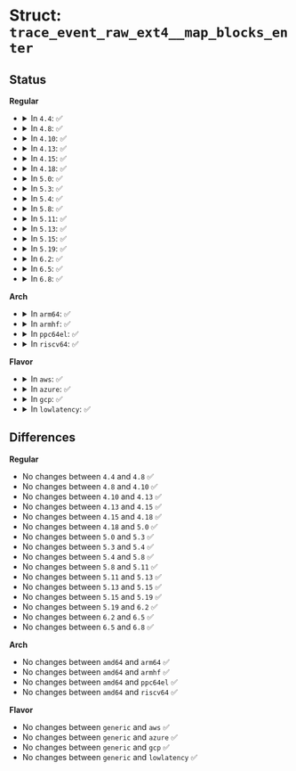 # Struct: <code>trace_event_raw_ext4__map_blocks_enter</code>

## Status
<b>Regular</b>
<ul>
<li>
<details>
<summary>In <code>4.4</code>: ✅</summary>

```c
struct trace_event_raw_ext4__map_blocks_enter {
    struct trace_entry ent;
    dev_t dev;
    ino_t ino;
    ext4_lblk_t lblk;
    unsigned int len;
    unsigned int flags;
    char __data[0];
};
```
</details>
</li>
<li>
<details>
<summary>In <code>4.8</code>: ✅</summary>

```c
struct trace_event_raw_ext4__map_blocks_enter {
    struct trace_entry ent;
    dev_t dev;
    ino_t ino;
    ext4_lblk_t lblk;
    unsigned int len;
    unsigned int flags;
    char __data[0];
};
```
</details>
</li>
<li>
<details>
<summary>In <code>4.10</code>: ✅</summary>

```c
struct trace_event_raw_ext4__map_blocks_enter {
    struct trace_entry ent;
    dev_t dev;
    ino_t ino;
    ext4_lblk_t lblk;
    unsigned int len;
    unsigned int flags;
    char __data[0];
};
```
</details>
</li>
<li>
<details>
<summary>In <code>4.13</code>: ✅</summary>

```c
struct trace_event_raw_ext4__map_blocks_enter {
    struct trace_entry ent;
    dev_t dev;
    ino_t ino;
    ext4_lblk_t lblk;
    unsigned int len;
    unsigned int flags;
    char __data[0];
};
```
</details>
</li>
<li>
<details>
<summary>In <code>4.15</code>: ✅</summary>

```c
struct trace_event_raw_ext4__map_blocks_enter {
    struct trace_entry ent;
    dev_t dev;
    ino_t ino;
    ext4_lblk_t lblk;
    unsigned int len;
    unsigned int flags;
    char __data[0];
};
```
</details>
</li>
<li>
<details>
<summary>In <code>4.18</code>: ✅</summary>

```c
struct trace_event_raw_ext4__map_blocks_enter {
    struct trace_entry ent;
    dev_t dev;
    ino_t ino;
    ext4_lblk_t lblk;
    unsigned int len;
    unsigned int flags;
    char __data[0];
};
```
</details>
</li>
<li>
<details>
<summary>In <code>5.0</code>: ✅</summary>

```c
struct trace_event_raw_ext4__map_blocks_enter {
    struct trace_entry ent;
    dev_t dev;
    ino_t ino;
    ext4_lblk_t lblk;
    unsigned int len;
    unsigned int flags;
    char __data[0];
};
```
</details>
</li>
<li>
<details>
<summary>In <code>5.3</code>: ✅</summary>

```c
struct trace_event_raw_ext4__map_blocks_enter {
    struct trace_entry ent;
    dev_t dev;
    ino_t ino;
    ext4_lblk_t lblk;
    unsigned int len;
    unsigned int flags;
    char __data[0];
};
```
</details>
</li>
<li>
<details>
<summary>In <code>5.4</code>: ✅</summary>

```c
struct trace_event_raw_ext4__map_blocks_enter {
    struct trace_entry ent;
    dev_t dev;
    ino_t ino;
    ext4_lblk_t lblk;
    unsigned int len;
    unsigned int flags;
    char __data[0];
};
```
</details>
</li>
<li>
<details>
<summary>In <code>5.8</code>: ✅</summary>

```c
struct trace_event_raw_ext4__map_blocks_enter {
    struct trace_entry ent;
    dev_t dev;
    ino_t ino;
    ext4_lblk_t lblk;
    unsigned int len;
    unsigned int flags;
    char __data[0];
};
```
</details>
</li>
<li>
<details>
<summary>In <code>5.11</code>: ✅</summary>

```c
struct trace_event_raw_ext4__map_blocks_enter {
    struct trace_entry ent;
    dev_t dev;
    ino_t ino;
    ext4_lblk_t lblk;
    unsigned int len;
    unsigned int flags;
    char __data[0];
};
```
</details>
</li>
<li>
<details>
<summary>In <code>5.13</code>: ✅</summary>

```c
struct trace_event_raw_ext4__map_blocks_enter {
    struct trace_entry ent;
    dev_t dev;
    ino_t ino;
    ext4_lblk_t lblk;
    unsigned int len;
    unsigned int flags;
    char __data[0];
};
```
</details>
</li>
<li>
<details>
<summary>In <code>5.15</code>: ✅</summary>

```c
struct trace_event_raw_ext4__map_blocks_enter {
    struct trace_entry ent;
    dev_t dev;
    ino_t ino;
    ext4_lblk_t lblk;
    unsigned int len;
    unsigned int flags;
    char __data[0];
};
```
</details>
</li>
<li>
<details>
<summary>In <code>5.19</code>: ✅</summary>

```c
struct trace_event_raw_ext4__map_blocks_enter {
    struct trace_entry ent;
    dev_t dev;
    ino_t ino;
    ext4_lblk_t lblk;
    unsigned int len;
    unsigned int flags;
    char __data[0];
};
```
</details>
</li>
<li>
<details>
<summary>In <code>6.2</code>: ✅</summary>

```c
struct trace_event_raw_ext4__map_blocks_enter {
    struct trace_entry ent;
    dev_t dev;
    ino_t ino;
    ext4_lblk_t lblk;
    unsigned int len;
    unsigned int flags;
    char __data[0];
};
```
</details>
</li>
<li>
<details>
<summary>In <code>6.5</code>: ✅</summary>

```c
struct trace_event_raw_ext4__map_blocks_enter {
    struct trace_entry ent;
    dev_t dev;
    ino_t ino;
    ext4_lblk_t lblk;
    unsigned int len;
    unsigned int flags;
    char __data[0];
};
```
</details>
</li>
<li>
<details>
<summary>In <code>6.8</code>: ✅</summary>

```c
struct trace_event_raw_ext4__map_blocks_enter {
    struct trace_entry ent;
    dev_t dev;
    ino_t ino;
    ext4_lblk_t lblk;
    unsigned int len;
    unsigned int flags;
    char __data[0];
};
```
</details>
</li>
</ul>
<b>Arch</b>
<ul>
<li>
<details>
<summary>In <code>arm64</code>: ✅</summary>

```c
struct trace_event_raw_ext4__map_blocks_enter {
    struct trace_entry ent;
    dev_t dev;
    ino_t ino;
    ext4_lblk_t lblk;
    unsigned int len;
    unsigned int flags;
    char __data[0];
};
```
</details>
</li>
<li>
<details>
<summary>In <code>armhf</code>: ✅</summary>

```c
struct trace_event_raw_ext4__map_blocks_enter {
    struct trace_entry ent;
    dev_t dev;
    ino_t ino;
    ext4_lblk_t lblk;
    unsigned int len;
    unsigned int flags;
    char __data[0];
};
```
</details>
</li>
<li>
<details>
<summary>In <code>ppc64el</code>: ✅</summary>

```c
struct trace_event_raw_ext4__map_blocks_enter {
    struct trace_entry ent;
    dev_t dev;
    ino_t ino;
    ext4_lblk_t lblk;
    unsigned int len;
    unsigned int flags;
    char __data[0];
};
```
</details>
</li>
<li>
<details>
<summary>In <code>riscv64</code>: ✅</summary>

```c
struct trace_event_raw_ext4__map_blocks_enter {
    struct trace_entry ent;
    dev_t dev;
    ino_t ino;
    ext4_lblk_t lblk;
    unsigned int len;
    unsigned int flags;
    char __data[0];
};
```
</details>
</li>
</ul>
<b>Flavor</b>
<ul>
<li>
<details>
<summary>In <code>aws</code>: ✅</summary>

```c
struct trace_event_raw_ext4__map_blocks_enter {
    struct trace_entry ent;
    dev_t dev;
    ino_t ino;
    ext4_lblk_t lblk;
    unsigned int len;
    unsigned int flags;
    char __data[0];
};
```
</details>
</li>
<li>
<details>
<summary>In <code>azure</code>: ✅</summary>

```c
struct trace_event_raw_ext4__map_blocks_enter {
    struct trace_entry ent;
    dev_t dev;
    ino_t ino;
    ext4_lblk_t lblk;
    unsigned int len;
    unsigned int flags;
    char __data[0];
};
```
</details>
</li>
<li>
<details>
<summary>In <code>gcp</code>: ✅</summary>

```c
struct trace_event_raw_ext4__map_blocks_enter {
    struct trace_entry ent;
    dev_t dev;
    ino_t ino;
    ext4_lblk_t lblk;
    unsigned int len;
    unsigned int flags;
    char __data[0];
};
```
</details>
</li>
<li>
<details>
<summary>In <code>lowlatency</code>: ✅</summary>

```c
struct trace_event_raw_ext4__map_blocks_enter {
    struct trace_entry ent;
    dev_t dev;
    ino_t ino;
    ext4_lblk_t lblk;
    unsigned int len;
    unsigned int flags;
    char __data[0];
};
```
</details>
</li>
</ul>

## Differences
<b>Regular</b>
<ul>
<li>
No changes between <code>4.4</code> and <code>4.8</code> ✅
</li>
<li>
No changes between <code>4.8</code> and <code>4.10</code> ✅
</li>
<li>
No changes between <code>4.10</code> and <code>4.13</code> ✅
</li>
<li>
No changes between <code>4.13</code> and <code>4.15</code> ✅
</li>
<li>
No changes between <code>4.15</code> and <code>4.18</code> ✅
</li>
<li>
No changes between <code>4.18</code> and <code>5.0</code> ✅
</li>
<li>
No changes between <code>5.0</code> and <code>5.3</code> ✅
</li>
<li>
No changes between <code>5.3</code> and <code>5.4</code> ✅
</li>
<li>
No changes between <code>5.4</code> and <code>5.8</code> ✅
</li>
<li>
No changes between <code>5.8</code> and <code>5.11</code> ✅
</li>
<li>
No changes between <code>5.11</code> and <code>5.13</code> ✅
</li>
<li>
No changes between <code>5.13</code> and <code>5.15</code> ✅
</li>
<li>
No changes between <code>5.15</code> and <code>5.19</code> ✅
</li>
<li>
No changes between <code>5.19</code> and <code>6.2</code> ✅
</li>
<li>
No changes between <code>6.2</code> and <code>6.5</code> ✅
</li>
<li>
No changes between <code>6.5</code> and <code>6.8</code> ✅
</li>
</ul>
<b>Arch</b>
<ul>
<li>
No changes between <code>amd64</code> and <code>arm64</code> ✅
</li>
<li>
No changes between <code>amd64</code> and <code>armhf</code> ✅
</li>
<li>
No changes between <code>amd64</code> and <code>ppc64el</code> ✅
</li>
<li>
No changes between <code>amd64</code> and <code>riscv64</code> ✅
</li>
</ul>
<b>Flavor</b>
<ul>
<li>
No changes between <code>generic</code> and <code>aws</code> ✅
</li>
<li>
No changes between <code>generic</code> and <code>azure</code> ✅
</li>
<li>
No changes between <code>generic</code> and <code>gcp</code> ✅
</li>
<li>
No changes between <code>generic</code> and <code>lowlatency</code> ✅
</li>
</ul>
